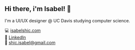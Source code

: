 ## Hi there, i'm Isabel! 👋

I'm a UI/UX designer @ UC Davis studying computer science.

💻 [isabelshic.com](https://isabelshic.com)\
📎 [LinkedIn](https://linkedin.com/isabel-shic)\
💌 [shic.isabel@gmail.com](shic.isabel@gmail.com)
